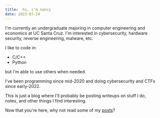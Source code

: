 ```yaml
---
title:  hi, i'm nancy
date: 2023-07-24
---
```


I'm currently an undergraduate majoring in computer engineering and economics at UC Santa Cruz. I'm interested in cybersecurity, hardware security, reverse engineering, malware, etc.

I like to code in:
- C/C++
- Python

but I'm able to use others when needed.

I've been programming since mid-2020 and doing cybersecurity and CTFs since early-2022.

This is just a blog where I'll probably be posting writeups on stuff I do, notes, and other things I find interesting.

Now that you're here, why not read some of my [posts](/posts)?